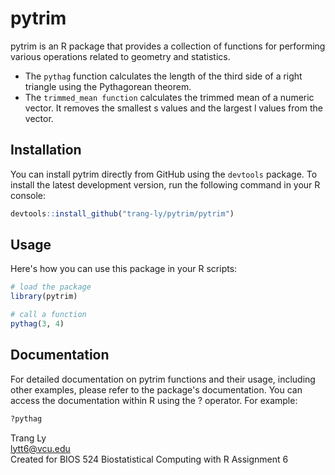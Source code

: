 # pytrim

pytrim is an R package that provides a collection of functions for performing various operations related to geometry and statistics.

* The `pythag` function calculates the length of the third side of a right triangle using the Pythagorean theorem.
* The `trimmed_mean function` calculates the trimmed mean of a numeric vector. It removes the smallest s values and the largest l values from the vector.

## Installation

You can install pytrim directly from GitHub using the `devtools` package. To install the latest development version, run the following command in your R console:

```R
devtools::install_github("trang-ly/pytrim/pytrim")
```

## Usage

Here's how you can use this package in your R scripts:

```R
# load the package
library(pytrim)

# call a function
pythag(3, 4)
```

## Documentation

For detailed documentation on pytrim functions and their usage, including other examples, please refer to the package's documentation. You can access the documentation within R using the ? operator. For example:

```R
?pythag
```

Trang Ly <br>
lytt6@vcu.edu <br>
Created for BIOS 524 Biostatistical Computing with R Assignment 6